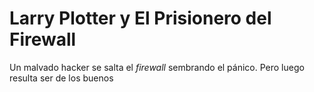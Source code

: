 
# Larry Plotter y El Prisionero del Firewall

Un malvado hacker se salta el *firewall* sembrando el pánico.
Pero luego resulta ser de los buenos

